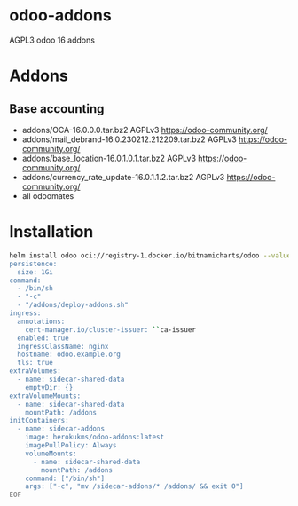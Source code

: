 # odoo-addons
AGPL3 odoo 16 addons

# Addons
## Base accounting
- addons/OCA-16.0.0.0.tar.bz2 AGPLv3 https://odoo-community.org/
- addons/mail_debrand-16.0.230212.212209.tar.bz2 AGPLv3 https://odoo-community.org/
- addons/base_location-16.0.1.0.1.tar.bz2 AGPLv3 https://odoo-community.org/
- addons/currency_rate_update-16.0.1.1.2.tar.bz2 AGPLv3 https://odoo-community.org/
- all odoomates

# Installation
```sh
helm install odoo oci://registry-1.docker.io/bitnamicharts/odoo --values - << EOF
persistence:
  size: 1Gi
command:
  - /bin/sh
  - "-c"
  - "/addons/deploy-addons.sh"
ingress:
  annotations:
    cert-manager.io/cluster-issuer: ``ca-issuer
  enabled: true
  ingressClassName: nginx
  hostname: odoo.example.org
  tls: true
extraVolumes:
  - name: sidecar-shared-data
    emptyDir: {}
extraVolumeMounts:
  - name: sidecar-shared-data
    mountPath: /addons
initContainers:
  - name: sidecar-addons
    image: herokukms/odoo-addons:latest
    imagePullPolicy: Always
    volumeMounts:
      - name: sidecar-shared-data
        mountPath: /addons
    command: ["/bin/sh"]
    args: ["-c", "mv /sidecar-addons/* /addons/ && exit 0"]
EOF
```


